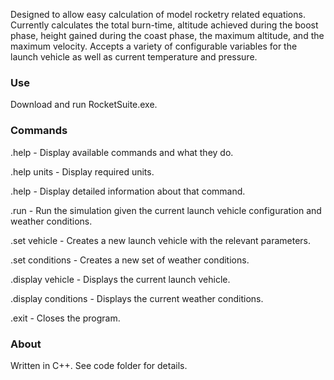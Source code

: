 Designed to allow easy calculation of model rocketry related equations. 
Currently calculates the total burn-time, altitude achieved during the boost phase, height gained during the coast phase, the maximum altitude, and the maximum velocity.
Accepts a variety of configurable variables for the launch vehicle as well as current temperature and pressure.

### **Use**

Download and run RocketSuite.exe. 

### **Commands**

.help - Display available commands and what they do.

.help units - Display required units.

.help <command> - Display detailed information about that command.

.run - Run the simulation given the current launch vehicle configuration and weather conditions.

.set vehicle - Creates a new launch vehicle with the relevant parameters.

.set conditions - Creates a new set of weather conditions.

.display vehicle - Displays the current launch vehicle.

.display conditions - Displays the current weather conditions.

.exit - Closes the program.

### **About**
Written in C++.
See code folder for details.
